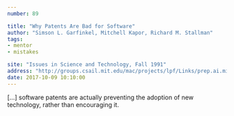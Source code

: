 ```yaml
---
number: 89

title: "Why Patents Are Bad for Software"
author: "Simson L. Garfinkel, Mitchell Kapor, Richard M. Stallman"
tags:
- mentor
- mistakes

site: "Issues in Science and Technology, Fall 1991"
address: "http://groups.csail.mit.edu/mac/projects/lpf/Links/prep.ai.mit.edu/issues.article"
date: 2017-10-09 10:10:00
---
```


[…] software patents are actually preventing the adoption of new technology, rather than encouraging it.
